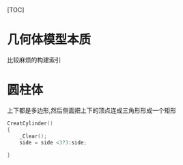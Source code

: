 

[TOC]

# 几何体模型本质

比较麻烦的构建索引

# 圆柱体

上下都是多边形,然后侧面把上下的顶点连成三角形形成一个矩形

```cpp
CreatCylinder()
{
    _Clear();
    side = side <3?3:side;
    
}
```

